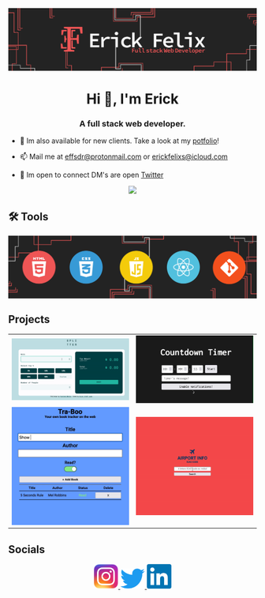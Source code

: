 <img align="center" src="https://github.com/efs0-cod3/efs0-cod3/blob/main/images/github-banner.png"/>

<h1 align="center">Hi 👋, I'm Erick</h1>
<h3 align="center">A full stack web developer.</h3>

 
- 💼 Im also available for new clients. Take a look at my [potfolio](https://erickfelix.netlify.app/)!

- 📫 Mail me at [effsdr@protonmail.com](mailto:effsdr@protonmail.com) or [erickfelixs@icloud.com](mailto:erickfelixs@icloud.com)

- 💬 Im open to connect DM's are open [Twitter](https://twitter.com/efs0_code)

<div align="center">
  <img width="800" src="https://github-readme-streak-stats.herokuapp.com?user=efs0-cod3&theme=bear"/>
  </div>
  
## 🛠 Tools 
<img align="center" src="https://github.com/efs0-cod3/efs0-cod3/blob/main/images/github-banner-tech.png"/>


## Projects

<table>
 <tbody>
   <tr>
   <td><a href="https://efs0-cod3.github.io/tip-calc/"><img src="https://github.com/efs0-cod3/efs0-cod3/blob/main/images/splitter.gif"/></td>
    <td><a href="https://countdowntimr.netlify.app/"><img src="https://github.com/efs0-cod3/efs0-cod3/blob/main/images/countDown.gif"/></td>
  
   </tr>
     <tr>
   <td><a href="https://efs0-cod3.github.io/Tra-Boo/"><img src="https://github.com/efs0-cod3/Tra-Boo/blob/main/tra.gif"/></td>
     <td><a href="https://efs0-cod3.github.io/Airport_info/"><img heigth="100" src="https://github.com/efs0-cod3/efs0-cod3/blob/main/images/%20aviation.gif"/></td>
   </tr>
   </tbody>
</table>

## Socials
<div align="center">
  <a href="https://www.instagram.com/efs0cod3/">
  <img width="50" alt="Erick's Instagram" width="22px" src="https://github.com/efs0-cod3/efs0-cod3/blob/main/images/ig.png"/>
</a>

<a href="https://twitter.com/efs0_code">
  <img width="50" alt="Erick 'efs0_cod3' Felix | Twitter" width="22px" src="https://github.com/efs0-cod3/efs0-cod3/blob/main/images/Tw.png"/>
</a>
<a href="https://www.linkedin.com/in/erick-felix-68365a231/">
  <img width="50" alt="Erick Felix's LinkedIN" width="22px" src="https://github.com/efs0-cod3/efs0-cod3/blob/main/images/in.png" />
</a>
  </div>
